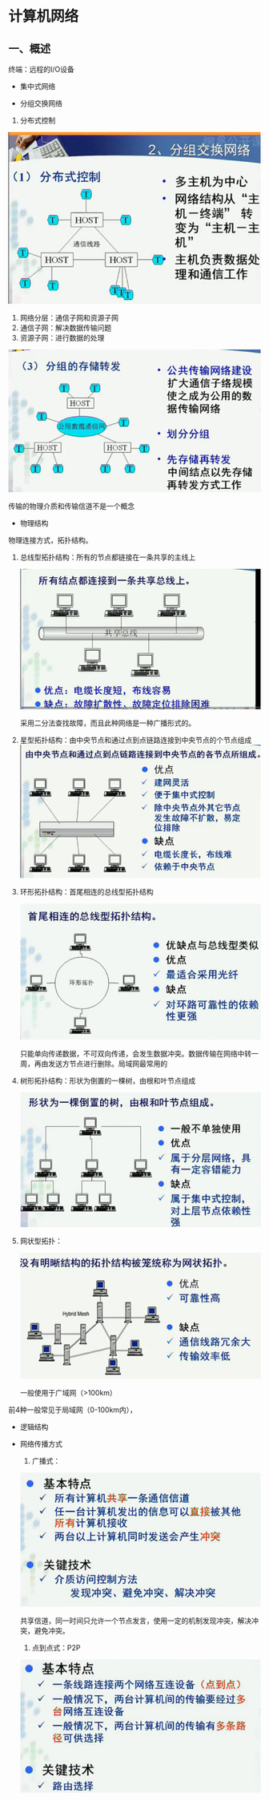 # 计算机网络

## 一、概述

终端：远程的I/O设备

- 集中式网络

- 分组交换网络

1. 分布式控制

![image-20210725220409180](img\image-20210725220409180.png)

1. 网络分层：通信子网和资源子网
2. 通信子网：解决数据传输问题
3. 资源子网：进行数据的处理

![image-20210725224039530](img\image-20210725224039530.png)

传输的物理介质和传输信道不是一个概念

- 物理结构

物理连接方式，拓扑结构。

1. 总线型拓扑结构：所有的节点都链接在一条共享的主线上

   ![image-20210726224015966](img\image-20210726224015966.png)

   采用二分法查找故障，而且此种网络是一种广播形式的。

2. 星型拓扑结构：由中央节点和通过点到点链路连接到中央节点的个节点组成![image-20210726224526118](img\image-20210726224526118.png)

3. 环形拓扑结构：首尾相连的总线型拓扑结构

   ![image-20210726224921994](img\image-20210726224921994.png)

   只能单向传递数据，不可双向传递，会发生数据冲突。数据传输在网络中转一周，再由发送方节点进行删除。局域网最常用的

4. 树形拓扑结构：形状为倒置的一棵树，由根和叶节点组成

   ![image-20210726225741740](img\image-20210726225741740.png)

5. 网状型拓扑：

   ![image-20210726225921901](img\image-20210726225921901.png)

   一般使用于广域网（>100km）

前4种一般常见于局域网（0-100km内），

- 逻辑结构

- 网络传播方式

  1. 广播式：

  ![image-20210726230420268](img\image-20210726230420268.png)

  共享信道，同一时间只允许一个节点发言，使用一定的机制发现冲突，解决冲突，避免冲突。

  1. 点到点式：P2P

  ![image-20210726231344861](img\image-20210726231344861.png)

  



